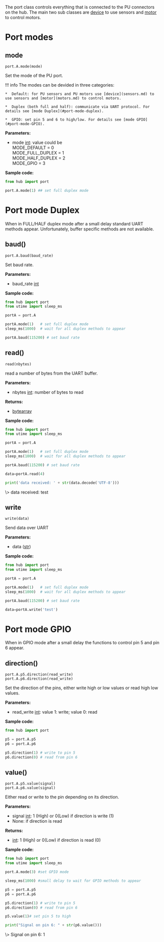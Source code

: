 The port class controls everything that is connected to the PU connectors on the hub. The main two sub classes are [device](sensors.md) to use sensors and [motor](motors.md) to control motors. 

# Port modes

## mode

`port.A.mode(mode)`

Set the mode of the PU port.

!!! info
    The modes can be devided in three categories:   
    
    *  Default: for PU sensors and PU motors use [device](sensors.md) to use sensors and [motor](motors.md) to control motors. 
   
    *  Duplex (both full and half): communicate via UART protocol. For details see [mode Duplex](#port-mode-duplex).

    *  GPIO: set pin 5 and 6 to high/low. For details see [mode GPIO](#port-mode-GPIO).

__Parameters:__

*  mode [int](data_types.md#int): value could be  
    MODE_DEFAULT = 0  
    MODE_FULL_DUPLEX = 1  
    MODE_HALF_DUPLEX = 2  
    MODE_GPIO = 3  

__Sample code:__

```python
from hub import port

port.A.mode(1) ## set full duplex mode
```

# Port mode Duplex

When in FULL/HALF duplex mode after a small delay standard UART methods appear. Unfortunately, buffer specific methods are not available. 

## baud()

`port.A.baud(baud_rate)`

Set baud rate. 

__Parameters:__

* baud_rate [int](data_types.md#int)

__Sample code:__

``` python
from hub import port
from utime import sleep_ms

portA = port.A

portA.mode(1)   # set full duplex mode 
sleep_ms(1000)  # wait for all duplex methods to appear

portA.baud(115200) # set baud rate
```

## read()

`read(nbytes)`

read a number of bytes from the UART buffer. 

__Parameters:__

*  nbytes [int](data_types.md#int): number of bytes to read

__Returns:__

* [bytearray](data_types.md#bytearray)

__Sample code:__

``` python
from hub import port
from utime import sleep_ms

portA = port.A

portA.mode(1)   # set full duplex mode 
sleep_ms(1000)  # wait for all duplex methods to appear

portA.baud(115200) # set baud rate

data=portA.read(4)

print('data received: ' + str(data.decode('UTF-8')))
```

<span class='shell_output'>
\> data received: test
</span>

## write

`write(data)`

Send data over UART

__Parameters:__

* data ([str](data_types.md#string))

__Sample code:__

``` python
from hub import port
from utime import sleep_ms

portA = port.A

portA.mode(1)   # set full duplex mode 
sleep_ms(1000)  # wait for all duplex methods to appear

portA.baud(115200) # set baud rate

data=portA.write('test')
```

# Port mode GPIO

When in GPIO mode after a small delay the functions to control pin 5 and pin 6 appear. 

## direction()

`port.A.p5.direction(read_write)`  
`port.A.p6.direction(read_write)`

Set the direction of the pins, either write high or low values or read high low values.

__Parameters:__

* read_write [int](data_types.md#int): value 1: write; value 0: read

__Sample code:__ 

``` python
from hub import port

p5 = port.A.p5
p6 = port.A.p6

p5.direction(1) # write to pin 5
p6.direction(0) # read from pin 6
```
  
## value()

`port.A.p5.value(signal)`  
`port.A.p6.value(signal)`

Either read or write to the pin depending on its direction.

__Parameters:__

*  signal [int](data_types.md#int): 1 (High) or 0(Low) if direction is write (1)
*  None: if direction is read

__Returns:__

*   [int](data_types.md#int): 1 (High) or 0(Low) if direction is read (0)

__Sample code:__

``` python
from hub import port
from utime import sleep_ms

port.A.mode(3) #set GPIO mode

sleep_ms(1000) #small delay to wait for GPIO methods to appear

p5 = port.A.p5
p6 = port.A.p6

p5.direction(1) # write to pin 5
p6.direction(0) # read from pin 6

p5.value(1)# set pin 5 to high

print("Signal on pin 6: " + str(p6.value()))
```

<span class='shell_output'>
\> Signal on pin 6: 1
</span>






